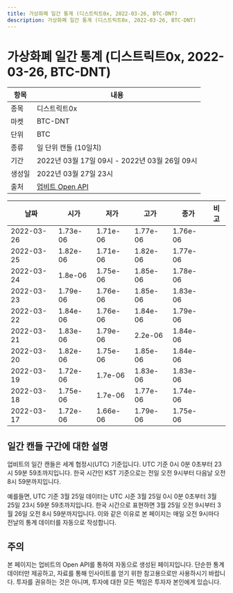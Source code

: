 ```yaml
---
title: 가상화폐 일간 통계 (디스트릭트0x, 2022-03-26, BTC-DNT)
description: 가상화폐 일간 통계 (디스트릭트0x, 2022-03-26, BTC-DNT)
---
```



가상화폐 일간 통계 (디스트릭트0x, 2022-03-26, BTC-DNT)
===

|항목|내용|
|--|--|
|종목|디스트릭트0x|
|마켓|BTC-DNT|
|단위|BTC|
|종류|일 단위 캔들 (10일치)|
|기간|2022년 03월 17일 09시 - 2022년 03월 26일 09시|
|생성일|2022년 03월 27일 23시|
|출처|[업비트 Open API](https://docs.upbit.com)|


|날짜|시가|저가|고가|종가|비고|
|--|--|--|--|--|--|
|2022-03-26|1.73e-06|1.71e-06|1.77e-06|1.76e-06|    |
|2022-03-25|1.82e-06|1.71e-06|1.82e-06|1.77e-06|    |
|2022-03-24|1.8e-06|1.75e-06|1.85e-06|1.78e-06|    |
|2022-03-23|1.79e-06|1.76e-06|1.85e-06|1.83e-06|    |
|2022-03-22|1.84e-06|1.76e-06|1.84e-06|1.79e-06|    |
|2022-03-21|1.83e-06|1.79e-06|2.2e-06|1.84e-06|    |
|2022-03-20|1.82e-06|1.75e-06|1.85e-06|1.84e-06|    |
|2022-03-19|1.72e-06|1.7e-06|1.83e-06|1.83e-06|    |
|2022-03-18|1.75e-06|1.7e-06|1.77e-06|1.74e-06|    |
|2022-03-17|1.72e-06|1.66e-06|1.79e-06|1.75e-06|    |


일간 캔들 구간에 대한 설명
---


업비트의 일간 캔들은 세계 협정시(UTC) 기준입니다. 
UTC 기준 0시 0분 0초부터 23시 59분 59초까지입니다. 
한국 시간인 KST 기준으로는 전일 오전 9시부터 다음날 오전 8시 59분까지입니다. 


예를들면, UTC 기준 3월 25일 데이터는 UTC 시준 3월 25일 0시 0분 0초부터 3월 25일 23시 59분 59초까지입니다. 
한국 시간으로 표현하면 3월 25일 오전 9시부터 3월 26일 오전 8시 59분까지입니다. 
이와 같은 이유로 본 페이지는 매일 오전 9시마다 전날의 통계 데이터를 자동으로 작성합니다. 


주의
---


본 페이지는 업비트의 Open API를 통하여 자동으로 생성된 페이지입니다. 
단순한 통계 데이터만 제공하고, 자료를 통해 인사이트를 얻기 위한 참고용으로만 사용하시기 바랍니다. 
투자를 권유하는 것은 아니며, 투자에 대한 모든 책임은 투자자 본인에게 있습니다. 
